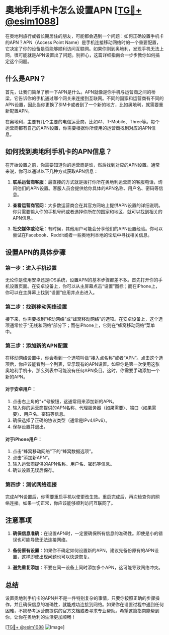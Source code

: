 # 奧地利手机卡怎么设置APN [[TG💪+ @esim1088](https://t.me/s/esim1088)]

在奥地利旅行或者长期居住的朋友，可能都会遇到一个问题：如何正确设置手机卡的APN？APN（Access Point Name）是手机连接移动网络时的一个重要配置，它决定了你的设备是否能够顺利访问互联网。如果你刚到奥地利，发现手机无法上网，很可能就是APN设置出了问题。别担心，这篇详细指南会一步步教你如何搞定这个问题。

## 什么是APN？

首先，让我们简单了解一下APN是什么。APN就像是你手机与运营商之间的桥梁，它告诉你的手机通过哪个网关来连接到互联网。不同的国家和运营商有不同的APN设置，因此当你更换了SIM卡或者到了一个新的地方，比如奥地利，就需要重新配置APN。

在奥地利，主要有几个主要的电信运营商，比如A1、T-Mobile、Three等。每个运营商都有自己的APN设置，你需要根据你所使用的运营商找到对应的APN信息。

## 如何找到奥地利手机卡的APN信息？

在开始设置之前，你需要知道你的运营商是谁，然后找到对应的APN设置。通常来说，你可以通过以下几种方式获取APN信息：

1. **联系运营商客服**：最直接的方式就是拨打你所在奥地利运营商的客服电话，询问他们的APN设置。客服人员会提供给你具体的APN名称、用户名、密码等信息。

2. **查看运营商官网**：大多数运营商会在其官方网站上提供APN设置的详细说明。你只需要输入你的手机号码或者选择你所在的国家和地区，就可以找到相关的APN信息。

3. **社交媒体或论坛**：有时候，其他用户可能会分享他们的APN设置经验。你可以尝试在Facebook、Reddit或者一些奥地利本地的论坛中寻找相关信息。

## 设置APN的具体步骤

### 第一步：进入手机设置

无论你是使用安卓还是iOS系统，设置APN的基本步骤都差不多。首先打开你的手机设置页面。在安卓设备上，你可以从主屏幕点击“设置”图标；而在iPhone上，你可以在主屏幕上找到“设置”应用并点击进入。

### 第二步：找到移动网络设置

接下来，你需要找到“移动网络”或“蜂窝移动网络”的选项。在安卓设备上，这个选项通常位于“无线和网络”部分下；而在iPhone上，它则在“蜂窝移动网络”菜单中。

### 第三步：添加新的APN配置

在移动网络设置中，你会看到一个选项叫做“接入点名称”或者“APN”。点击这个选项后，你应该能看到一个列表，显示现有的APN设置。如果你是第一次使用这张奥地利手机卡，那么列表中可能没有任何APN条目。这时，你需要手动添加一个新的APN。

#### 对于安卓用户：
1. 点击右上角的“+”号按钮，这通常用来添加新的APN。
2. 输入你的运营商提供的APN名称、代理服务器（如果需要）、端口（如果需要）、用户名、密码等信息。
3. 确保选择了正确的协议类型（通常是IPv4/IPv6）。
4. 保存设置并退出。

#### 对于iPhone用户：
1. 点击“蜂窝移动网络”下的“蜂窝数据选项”。
2. 点击“添加新APN”。
3. 输入运营商提供的APN名称、用户名、密码等信息。
4. 确认设置无误后保存。

### 第四步：测试网络连接

完成APN设置后，你需要重启手机以使更改生效。重启完成后，再次检查你的网络连接。如果一切正常，你应该能够顺利访问互联网了。

## 注意事项

1. **确保信息准确**：在设置APN时，一定要确保所有信息的准确性。即使是小的错误也可能导致无法连接网络。

2. **备份原有设置**：如果你不确定如何设置新的APN，建议先备份原有的APN设置，这样即使出现问题也可以快速恢复。

3. **避免重复添加**：不要在同一设备上同时添加多个APN，这可能导致网络冲突。

## 总结

设置奥地利手机卡的APN并不是一件特别复杂的事情，只要你按照正确的步骤操作，并且确保信息的准确性，就能成功连接到网络。如果你在设置过程中遇到任何困难，不妨参考运营商提供的官方文档或者寻求专业帮助。希望这篇指南能帮到你，让你在奥地利的生活更加顺畅！

[[TG💪+ @esim1088](https://t.me/s/esim1088) ![Image](https://i.postimg.cc/4NQfJmqS/Snipaste-2025-05-13-00-14-12.png)]